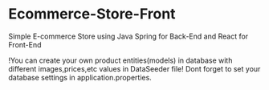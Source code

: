 # Ecommerce-Store-Front
Simple E-commerce Store using Java Spring for Back-End and React for Front-End

!You can create your own product entities(models) in database with different images,prices,etc values in DataSeeder file! Dont forget to set your database settings in application.properties.
